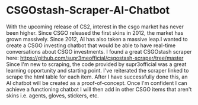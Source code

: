 # CSGOstash-Scraper-AI-Chatbot
With the upcoming release of CS2, interest in the csgo market has never been higher. Since CSGO released the first skins in 2012, the market has grown massively. Since 2012, AI has also taken a massive leap.I wanted to create a CSGO investing chatbot that would be able to have real-time conversations about CSGO investments.
I found a great CSGOstash scraper here: https://github.com/supr3meofficial/csgostash-scraper/tree/master 
Since I'm new to scraping, the code provided by supr3official was a great learning opportunity and starting point. I've reiterated the scraper linked to scrape the html table for each item. After I have successfully done this, an AI chatbot will be created as a proof-of-concept. Once I'm confident I can achieve a functioning chatbot I will then add in other CSGO items that aren't skins i.e. agents, gloves, stickers, etc.
